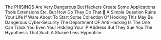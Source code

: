 The PHISINGS Are Very Dangerous But Hackers
Create Some Applications Tools Extensions
Etc. But How Do They Do That 🤔 A Simple Question
Ruins Your Life If Ware About To Start Some Collection Of Hocking
This May Be Dangerous Cyber-Security The Department OF Anti Hacking
Is The One Can Track You Even Your Hidding Your IP Address
But They Sue You The Hypothesis That Such A Shame Less Hypnotise


<!---
KingModder32/KingModder32 is a ✨ special ✨ repository because its `README.md` (this file) appears on your GitHub profile.
You can click the Preview link to take a look at your changes.
--->
